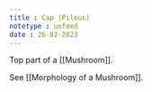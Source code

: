 ```yaml
---
title : Cap (Pileus)
notetype : unfeed
date : 26-02-2023
---
```


Top part of a [[Mushroom]].

See [[Morphology of a Mushroom]].
